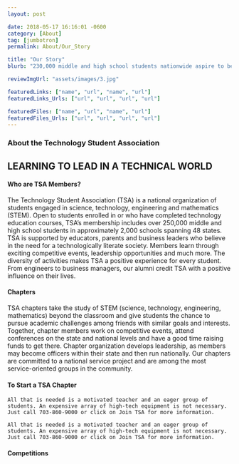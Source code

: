 ```yaml
---
layout: post

date: 2018-05-17 16:16:01 -0600
category: [About]
tag: [jumbotron]
permalink: About/Our_Story

title: "Our Story"
blurb: "230,000 middle and high school students nationwide aspire to be future engineers, scientists and technologists through the Technology Student Association."

reviewImgUrl: "assets/images/3.jpg"

featuredLinks: ["name", "url", "name", "url"]
featuredLinks_Urls: ["url", "url", "url", "url"]

featuredFiles: ["name", "url", "name", "url"]
featuredFiles_Urls: ["url", "url", "url", "url"]
---
```


### About the Technology Student Association
## LEARNING TO LEAD IN A TECHNICAL WORLD


#### Who are TSA Members?

The Technology Student Association (TSA) is a national organization of students engaged in science, technology, engineering and mathematics (STEM). Open to students enrolled in or who have completed technology education courses, TSA’s membership includes over 250,000 middle and high school students in approximately 2,000 schools spanning 48 states. TSA is supported by educators, parents and business leaders who believe in the need for a technologically literate society. Members learn through exciting competitive events, leadership opportunities and much more. The diversity of activities makes TSA a positive experience for every student. From engineers to business managers, our alumni credit TSA with a positive influence on their lives.

#### Chapters
TSA chapters take the study of STEM (science, technology, engineering, mathematics) beyond the classroom and give students the chance to pursue academic challenges among friends with similar goals and interests. Together, chapter members work on competitive events, attend conferences on the state and national levels and have a good time raising funds to get there. Chapter organization develops leadership, as members may become officers within their state and then run nationally. Our chapters are committed to a national service project and are among the most service-oriented groups in the community.

#### To Start a TSA Chapter
`All that is needed is a motivated teacher and an eager group of students. An expensive array of high-tech equipment is not necessary. Just call 703-860-9000 or click on Join TSA for more information.`

`All that is needed is a motivated teacher and an eager group of students. An expensive array of high-tech equipment is not necessary. Just call 703-860-9000 or click on Join TSA for more information.`


#### Competitions
